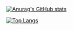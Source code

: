 [![Anurag's GitHub stats](https://github-readme-stats.vercel.app/api?username=cats0713&theme=dark&show_icon=true)](https://github.com/anuraghazra/github-readme-stats)
 
[![Top Langs](https://github-readme-stats.vercel.app/api/top-langs/?username=cats0713&layout=compact&theme=dark)](https://github.com/anuraghazra/github-readme-stats)

